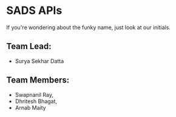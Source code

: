 # SADS APIs
  
If you're wondering about the funky name, just look at our initials. 
  
## Team Lead: 
- Surya Sekhar Datta
## Team Members: 
- Swapnanil Ray, 
- Dhritesh Bhagat, 
- Arnab Maity
